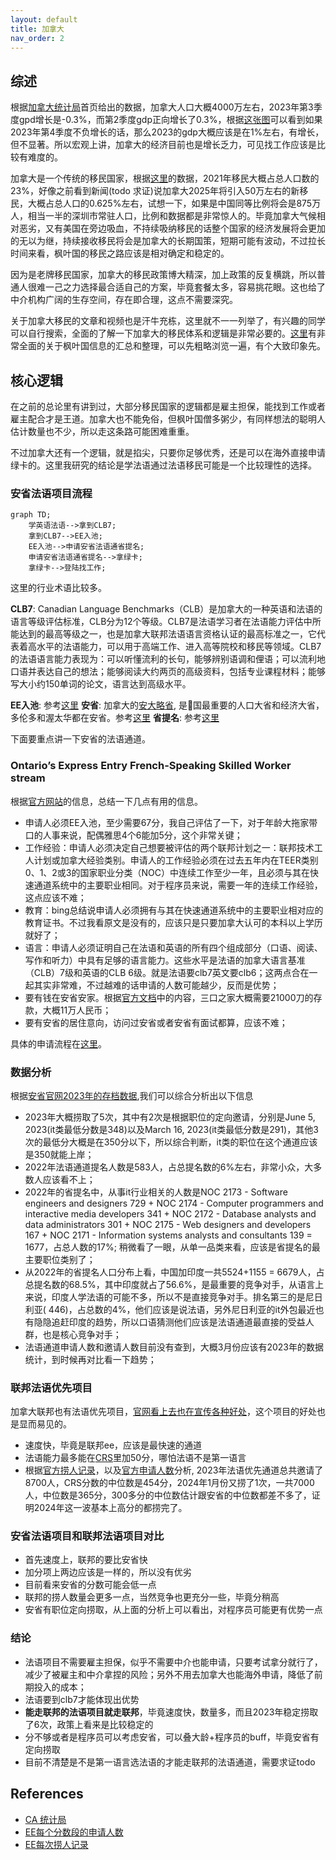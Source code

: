```yaml
---
layout: default
title: 加拿大
nav_order: 2
---
```


## 综述

根据[加拿大统计局](https://www.statcan.gc.ca/en/start)首页给出的数据，加拿大人口大概4000万左右，2023年第3季度gpd增长是-0.3%，而第2季度gdp正向增长了0.3%，根据[这张图](https://www150.statcan.gc.ca/n1/daily-quotidien/231130/cg-a001-eng.htm)可以看到如果2023年第4季度不负增长的话，那么2023的gdp大概应该是在1%左右，有增长，但不显著。所以宏观上讲，加拿大的经济目前也是增长乏力，可见找工作应该是比较有难度的。

加拿大是一个传统的移民国家，根据[这里](https://www.statcan.gc.ca/en/subjects-start/immigration_and_ethnocultural_diversity)的数据，2021年移民大概占总人口数的23%，好像之前看到新闻(todo 求证)说加拿大2025年将引入50万左右的新移民，大概占总人口的0.625%左右，试想一下，如果是中国同等比例将会是875万人，相当一半的深圳市常驻人口，比例和数据都是非常惊人的。毕竟加拿大气候相对恶劣，又有美国在旁边吸血，不持续吸纳移民的话整个国家的经济发展将会更加的无以为继，持续接收移民将会是加拿大的长期国策，短期可能有波动，不过拉长时间来看，枫叶国的移民之路应该是相对确定和稳定的。

因为是老牌移民国家，加拿大的移民政策博大精深，加上政策的反复横跳，所以普通人很难一己之力选择最合适自己的方案，毕竟套餐太多，容易挑花眼。这也给了中介机构广阔的生存空间，存在即合理，这点不需要深究。

关于加拿大移民的文章和视频也是汗牛充栋，这里就不一一列举了，有兴趣的同学可以自行搜索，全面的了解一下加拿大的移民体系和逻辑是非常必要的。[这里](https://inforun.info/)有非常全面的关于枫叶国信息的汇总和整理，可以先粗略浏览一遍，有个大致印象先。

## 核心逻辑

在之前的总论里有讲到过，大部分移民国家的逻辑都是雇主担保，能找到工作或者雇主配合才是王道。加拿大也不能免俗，但枫叶国僧多粥少，有同样想法的聪明人估计数量也不少，所以走这条路可能困难重重。

不过加拿大还有一个逻辑，就是掐尖，只要你足够优秀，还是可以在海外直接申请绿卡的。这里我研究的结论是学法语通过法语移民可能是一个比较理性的选择。

### 安省法语项目流程

```mermaid
graph TD;
	学英语法语-->拿到CLB7;
	拿到CLB7-->EE入池;
	EE入池-->申请安省法语通省提名;
	申请安省法语通省提名-->拿绿卡;
	拿绿卡-->登陆找工作;
```

这里的行业术语比较多。

**CLB7**: Canadian Language Benchmarks（CLB）是加拿大的一种英语和法语的语言等级评估标准，CLB分为12个等级。CLB7是法语学习者在法语能力评估中所能达到的最高等级之一，也是加拿大联邦法语语言资格认证的最高标准之一，它代表着高水平的法语能力，可以用于高端工作、进入高等院校和移民等领域。CLB7的法语语言能力表现为：可以听懂流利的长句，能够辨别语调和俚语；可以流利地口语并表达自己的想法；能够阅读大约两页的高级资料，包括专业课程材料；能够写大小约150单词的论文，语言达到高级水平。

**EE入池**: 参考[这里](https://inforun.info/express-entry)
**安省**: 加拿大的[安大略省](https://www.ontario.ca/page/government-ontario), 是🍁国最重要的人口大省和经济大省，多伦多和渥太华都在安省。参考[这里](https://inforun.info/%E5%AE%89%E5%A4%A7%E7%95%A5)
**省提名**: 参考[这里](https://inforun.info/%E7%9C%81%E6%8F%90%E5%90%8D)

下面要重点讲一下安省的法语通道。

### Ontario’s Express Entry French-Speaking Skilled Worker stream

根据[官方网站](https://www.ontario.ca/page/ontarios-express-entry-french-speaking-skilled-worker-stream)的信息，总结一下几点有用的信息。

- 申请人必须EE入池，至少需要67分，我自己评估了一下，对于年龄大拖家带口的人事来说，配偶雅思4个6能加5分，这个非常关键；
- 工作经验：申请人必须决定自己想要被评估的两个联邦计划之一：联邦技术工人计划或加拿大经验类别。申请人的工作经验必须在过去五年内在TEER类别0、1、2或3的国家职业分类（NOC）中连续工作至少一年，且必须与其在快速通道系统中的主要职业相同。对于程序员来说，需要一年的连续工作经验，这点应该不难；
- 教育：bing总结说申请人必须拥有与其在快速通道系统中的主要职业相对应的教育证书。不过我看原文是没有的，应该只是只要加拿大认可的本科以上学历就好了；
- 语言：申请人必须证明自己在法语和英语的所有四个组成部分（口语、阅读、写作和听力）中具有足够的语言能力。这些水平是法语的加拿大语言基准（CLB）7级和英语的CLB 6级。就是法语要clb7英文要clb6；这两点合在一起其实非常难，不过越难的话申请的人数可能越少，反而是优势；
- 要有钱在安省安家。根据[官方文档](https://www.canada.ca/en/immigration-refugees-citizenship/services/immigrate-canada/express-entry/documents/proof-funds.html)中的内容，三口之家大概需要21000刀的存款，大概11万人民币；
- 要有安省的居住意向，访问过安省或者安省有面试都算，应该不难；

具体的申请流程在[这里](https://www.ontario.ca/page/ontarios-express-entry-system-streams)。

### 数据分析

根据[安省官网2023年的存档数据](https://www.ontario.ca/page/2023-ontario-immigrant-nominee-program-updates),我们可以综合分析出以下信息

- 2023年大概捞取了5次，其中有2次是根据职位的定向邀请，分别是June 5, 2023(it类最低分数是348)以及March 16, 2023(it类最低分数是291)，其他3次的最低分大概是在350分以下，所以综合判断，it类的职位在这个通道应该是350就能上岸；
- 2022年法语通道提名人数是583人，占总提名数的6%左右，非常小众，大多数人应该看不上；
- 2022年的省提名中，从事it行业相关的人数是NOC 2173 - Software engineers and designers 729 + NOC 2174 - Computer programmers and interactive media developers 341 + NOC 2172 - Database analysts and data administrators	301 + NOC 2175 - Web designers and developers	167 + NOC 2171 - Information systems analysts and consultants	139 = 1677，占总人数的17%; 稍微看了一眼，从单一品类来看，应该是省提名的最主要职位类别了；
- 从2022年的省提名人口分布上看，中国加印度一共5524+1155 = 6679人，占总提名数的68.5%，其中印度就占了56.6%，是最重要的竞争对手，从语言上来说，印度人学法语的可能不多，所以不是直接竞争对手。排名第三的是尼日利亚(	446)，占总数的4%，他们应该是说法语，另外尼日利亚的it外包最近也有隐隐追赶印度的趋势，所以口语猜测他们应该是法语通道最直接的受益人群，也是核心竞争对手；
- 法语通道申请人数和邀请人数目前没有查到，大概3月份应该有2023年的数据统计，到时候再对比看一下趋势；

### 联邦法语优先项目

加拿大联邦也有法语优先项目，[官网看上去也在宣传各种好处](https://www.canada.ca/en/immigration-refugees-citizenship/campaigns/francophone-immigration-outside-quebec/francophone-immigration-express-entry.html)，这个项目的好处也是显而易见的。
- 速度快，毕竟是联邦ee，应该是最快速的通道
- 法语能力最多能在[CRS](https://ircc.canada.ca/english/immigrate/skilled/crs-tool.asp)里加50分，哪怕法语不是第一语言
- 根据[官方捞人记录](https://www.canada.ca/en/immigration-refugees-citizenship/corporate/mandate/policies-operational-instructions-agreements/ministerial-instructions/express-entry-rounds.html)，以及[官方申请人数](https://www.canada.ca/en/immigration-refugees-citizenship/services/immigrate-canada/express-entry/submit-profile/rounds-invitations.html)分析, 2023年法语优先通道总共邀请了8700人，CRS分数的中位数是454分，2024年1月份又捞了1次，一共7000人，中位数是365分，300多分的中位数估计跟安省的中位数都差不多了，证明2024年这一波基本上高分的都捞完了。

### 安省法语项目和联邦法语项目对比

- 首先速度上，联邦的要比安省快
- 加分项上两边应该是一样的，所以没有优劣
- 目前看来安省的分数可能会低一点
- 联邦的捞人数量会更多一点，当然竞争也更充分一些，毕竟分稍高
- 安省有职位定向捞取，从上面的分析上可以看出，对程序员可能更有优势一点

### 结论

- 法语项目不需要雇主担保，似乎不需要中介也能申请，只要考试拿分就行了，减少了被雇主和中介拿捏的风险；另外不用去加拿大也能海外申请，降低了前期投入的成本；
- 法语要到clb7才能体现出优势
- **能走联邦的法语项目就走联邦**，毕竟速度快，数量多，而且2023年稳定捞取了6次，政策上看来是比较稳定的
- 分不够或者是程序员可以考虑安省，可以叠大龄+程序员的buff，毕竟安省有定向捞取
- 目前不清楚是不是第一语言选法语的才能走联邦的法语通道，需要求证todo

## References 

* [CA 统计局](https://www.statcan.gc.ca/)
* [EE每个分数段的申请人数](https://www.canada.ca/en/immigration-refugees-citizenship/services/immigrate-canada/express-entry/submit-profile/rounds-invitations.html)
* [EE每次捞人记录](https://www.canada.ca/en/immigration-refugees-citizenship/corporate/mandate/policies-operational-instructions-agreements/ministerial-instructions/express-entry-rounds.html)